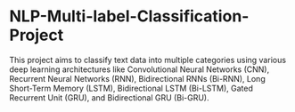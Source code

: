 # NLP-Multi-label-Classification-Project
This project aims to classify text data into multiple categories using various deep learning architectures like Convolutional Neural Networks (CNN), Recurrent Neural Networks (RNN), Bidirectional RNNs (Bi-RNN), Long Short-Term Memory (LSTM), Bidirectional LSTM (Bi-LSTM), Gated Recurrent Unit (GRU), and Bidirectional GRU (Bi-GRU). 
